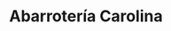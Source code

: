 ---
title: "Abarrotería Carolina"
url: /zona-19-ciudad-de-guatemala/abarroteria-carolina/
shop: Lebensmittel
---